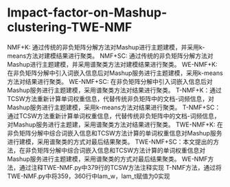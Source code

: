 # Impact-factor-on-Mashup-clustering-TWE-NMF
NMF+K: 通过传统的非负矩阵分解方法对Mashup进行主题建模，并采用k-means方法对建模结果进行聚类。
NMF+SC: 通过传统的非负矩阵分解方法对Mashup进行主题建模，并采用谱聚类方法对建模结果进行聚类。
WE-NMF+K: 在非负矩阵分解中引入词嵌入信息后对Mashup服务进行主题建模，采用k-means方法对结果进行聚类。
WE-NMF+SC: 在非负矩阵分解中引入词嵌入信息后对Mashup服务进行主题建模，采用谱聚类方法对结果进行聚类。
T-NMF+K：通过TCSW方法重新计算单词权重信息，代替传统非负矩阵中的文档-词频信息，对Mashup服务进行主题建模，采用k-means方法对结果进行聚类。
T-NMF+SC：通过TCSW方法重新计算单词权重信息，代替传统非负矩阵中的文档-词频信息，对Mashup服务进行主题建，采用谱聚类方法对结果进行聚类。
TWE-NMF+K: 在非负矩阵分解中综合词嵌入信息和TCSW方法计算的单词权重信息对Mashup服务进行建模，采用谱聚类的方式对最后结果聚类。
TWE-NMF+SC：本文提出的方法，在非负矩阵分解中综合词嵌入信息和TCSW方法计算的单词权重信息对Mashup服务进行主题建模，采用谱聚类的方式对最后结果聚类。
WE-NMF方法，通过注释TWE-NMF.py中379行的TCSW方法注释实现
T-NMF方法，通过将TWE-NMF.py中将359，360行中lam_w，lam_t赋值为0实现
